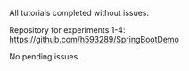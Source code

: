 All tutorials completed without issues.

Repository for experiments 1-4: https://github.com/h593289/SpringBootDemo

No pending issues.
